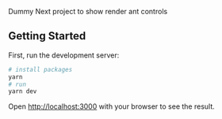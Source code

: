Dummy Next project to show render ant controls

## Getting Started

First, run the development server:

```bash
# install packages
yarn
# run
yarn dev
```

Open [http://localhost:3000](http://localhost:3000) with your browser to see the result.

